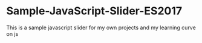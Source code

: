 # Sample-JavaScript-Slider-ES2017
This is a sample javascript slider for my own projects and my learning curve on js
